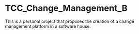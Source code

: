 # TCC_Change_Management_B
 This is a personal project that proposes the creation of a change management platform in a software house.
